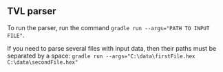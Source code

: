 ## TVL parser


To run the parser, run the command ```gradle run --args="PATH TO INPUT FILE"```. 

If you need to parse several files with input data, then their paths must be separated by a space: ```gradle run --args="C:\data\firstFile.hex C:\data\secondFile.hex"```                      
